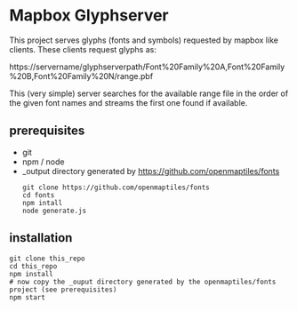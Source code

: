 # Mapbox Glyphserver

This project serves glyphs (fonts and symbols) requested by mapbox like clients. These clients request glyphs as:


https://servername/glyphserverpath/Font%20Family%20A,Font%20Family%20B,Font%20Family%20N/range.pbf

This (very simple) server searches for the available range file in the order of the given font names and streams the first one found if available.

## prerequisites
* git
* npm / node
* _output directory generated by https://github.com/openmaptiles/fonts
    ```
    git clone https://github.com/openmaptiles/fonts
    cd fonts
    npm intall
    node generate.js
    ```

## installation
```
git clone this_repo
cd this_repo
npm install
# now copy the _ouput directory generated by the openmaptiles/fonts project (see prerequisites)
npm start
```
